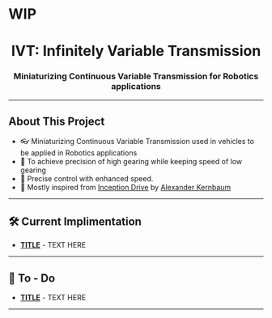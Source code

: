 # WIP
<h1 align="center">IVT: Infinitely Variable Transmission</h1>
<h3 align="center">Miniaturizing Continuous Variable Transmission for Robotics applications</h3>

---
## About This Project
- 👓 Miniaturizing Continuous Variable Transmission used in vehicles to be applied in Robotics applications
- 🔭 To achieve precision of high gearing while keeping speed of low gearing
- 🔮 Precise control with enhanced speed. 
- 🌱 Mostly inspired from [Inception Drive](https://spectrum.ieee.org/inception-drive-a-compact-infinitely-variable-transmission-for-robotics)
by [Alexander Kernbaum](https://www.linkedin.com/in/alexander-kernbaum-9997a628/)

---

## 🛠 Current Implimentation

- **[TITLE](LINK)** - TEXT HERE

---

## 💪 To - Do

- **[TITLE](LINK)** - TEXT HERE

---
